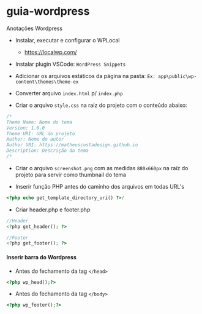 # guia-wordpress
Anotações Wordpress

- Instalar, executar e configurar o WPLocal
  - https://localwp.com/

- Instalar plugin VSCode: `WordPress Snippets`

- Adicionar os arquivos estáticos da página na pasta:
  `Ex: app\public\wp-content\themes\theme-ex`

- Converter arquivo `index.html` p/ `index.php`

- Criar o arquivo `style.css` na raíz do projeto com o conteúdo abaixo:

```css
/*
Theme Name: Nome do tema
Version: 1.0.0
Theme URI: URL do projeto
Author: Nome do autor
Author URI: https://matheuscostadesign.github.io
Description: Descrição do tema
/*
```
- Criar o arquivo `screenshot.png` com as medidas `880x660px` na raíz do projeto para servir como thumbnail do tema

- Inserir função PHP antes do caminho dos arquivos em todas URL's

```php
<?php echo get_template_directory_uri() ?>/
```

- Criar header.php e footer.php
```php
//Header
<?php get_header(); ?>

//Footer
<?php get_footer(); ?>
```

#### Inserir barra do Wordpress

- Antes do fechamento da tag `</head>`
```php
<?php wp_head();?>
```

- Antes do fechamento da tag `</body>`
```php
<?php wp_footer();?>
```
